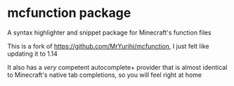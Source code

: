 # mcfunction package

<!-- ## This project is not going to be updated for a while until the language server by Levertion and I is complete -->

A syntax highlighter and snippet package for Minecraft's function files
<!-- ![image not loading](https://mryurihi.github.io/atom-mcfunction-image.png) -->

This is a fork of https://github.com/MrYurihi/mcfunction, I just felt like updating it to 1.14 

It also has a *very* competent autocomplete+ provider that is almost identical to Minecraft's native tab completions, so you will feel right at home
